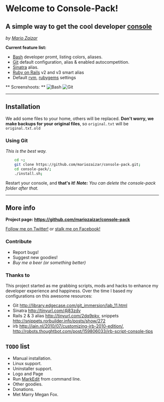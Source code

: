 # Welcome to Console-Pack!
## A simple way to get the cool developer [console][cli]
_by [Mario Zaizar][twitter]_

**Current feature list:**

- [Bash][bash] developer promt, listing colors, aliases. 
- [Git][git] default configuration, alias & enabled autocompetition.
- [Sinatra][sinatra] alias.
- [Ruby on Rails][rails] v2 and v3 smart alias
- Default [rvm][rvm], [rubygems][gem] settings

** Screenshoots: **
![Bash](https://skitch.com/mariozaizar/fdap1/1-bash)
![Git](https://skitch.com/mariozaizar/fdat9/1-bash)

---

## Installation
We add some files to your home, others will be replaced. **Don't worry, we make backups for your original files**, so `original.txt` will be `original.txt.old`  

### Using Git
_This is the best way._

```bash
    cd ~;
    git clone https://github.com/mariozaizar/console-pack.git;
    cd console-pack/;
    ./install.sh;
```

Restart your console, and **that's it!**
_**Note:** You can delete the console-pack folder after that._

---

## More info

**Project page: <https://github.com/mariozaizar/console-pack>**

[Follow me on Twitter!][twitter] or [stalk me on Facebook!][facebook]

### Contribute

* Report bugs!
* Suggest new goodies!
* _Buy me a beer (or something better)_

### Thanks to

This project started as me grabbing scripts, mods and hacks to enhance my developer experience and happiness.
Over the time I based my configurations on this awesome resources: 

- Git <http://library.edgecase.com/git_immersion/lab_11.html>
- Sinatra <http://tinyurl.com/4j83zdv>
- Rails 2 & 3 alias <http://tinyurl.com/2dq9pkv>,  snippets <http://snippets.rorbuilder.info/posts/show/272>
- irb <http://iain.nl/2010/07/customizing-irb-2010-edition/>, <http://robots.thoughtbot.com/post/159806033/irb-script-console-tips>

## `TODO` list

* Manual installation.
* Linux support.
* Uninstaller support.
* Logo and Page
* Run [MarkEdit][markedit] from command line.
* Other goodies.
* Donations.
* Met Marry Megan Fox.

[twitter]: http://twitter.com/mariozaizar
[facebook]: http://facebook.com/mariozaizar
[crowdint]: http://crowdint.com

[cli]: http://en.wikipedia.org/wiki/Command_line_interface

[git]: http://git-scm.com/
[sinatra]: http://www.sinatrarb.com/
[rails]: http://rubyonrails.org/
[rvm]: https://rvm.beginrescueend.com/
[gem]: http://rubygems.org/
[bash]: http://www.gnu.org/software/bash/

[markedit]: http://keshiki.net/markdown-editor/